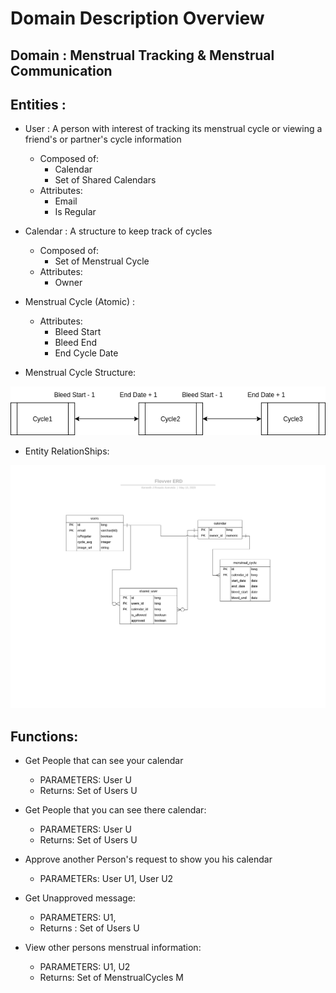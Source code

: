 
# Domain Description Overview

## Domain : Menstrual Tracking & Menstrual Communication

## Entities :

* User : A person with interest of tracking its menstrual cycle or viewing a friend's or partner's cycle information
    * Composed of:
        * Calendar
        * Set of Shared Calendars
    * Attributes:
        * Email
        * Is Regular

* Calendar : A structure to keep track of cycles
    * Composed of:
        * Set of Menstrual Cycle
    * Attributes:
        * Owner

* Menstrual Cycle (Atomic) :
    * Attributes:
        * Bleed Start
        * Bleed End
        * End Cycle Date

* Menstrual Cycle Structure:

![image](../Documents/Diagrams/CycleStructure.png)

* Entity RelationShips:

![image](../Documents/Diagrams/FlovverERD.png)

## Functions:

* Get People that can see your calendar 

    * PARAMETERS: User U
    * Returns: Set of Users U

* Get People that you can see there calendar:

    * PARAMETERS: User U
    * Returns: Set of Users U

* Approve another Person's request to show you his calendar

    * PARAMETERs: User U1, User U2

* Get Unapproved message:

    * PARAMETERS: U1,
    * Returns : Set of Users U

* View other persons menstrual information:

    * PARAMETERS: U1, U2
    * Returns: Set of MenstrualCycles M

